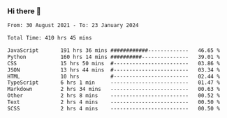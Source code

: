 ### Hi there 👋

<!--
**dominoto/dominoto** is a ✨ _special_ ✨ repository because its `README.md` (this file) appears on your GitHub profile.

Here are some ideas to get you started:

- 🔭 I’m currently working on ...
- 🌱 I’m currently learning ...
- 👯 I’m looking to collaborate on ...
- 🤔 I’m looking for help with ...
- 💬 Ask me about ...
- 📫 How to reach me: ...
- 😄 Pronouns: ...
- ⚡ Fun fact: ...
-->
<!--START_SECTION:waka-->

```txt
From: 30 August 2021 - To: 23 January 2024

Total Time: 410 hrs 45 mins

JavaScript       191 hrs 36 mins ############-------------   46.65 %
Python           160 hrs 14 mins ##########---------------   39.01 %
CSS              15 hrs 50 mins  #------------------------   03.86 %
JSON             13 hrs 44 mins  #------------------------   03.34 %
HTML             10 hrs          #------------------------   02.44 %
TypeScript       6 hrs 1 min     -------------------------   01.47 %
Markdown         2 hrs 34 mins   -------------------------   00.63 %
Other            2 hrs 8 mins    -------------------------   00.52 %
Text             2 hrs 4 mins    -------------------------   00.50 %
SCSS             2 hrs 4 mins    -------------------------   00.50 %
```

<!--END_SECTION:waka-->
